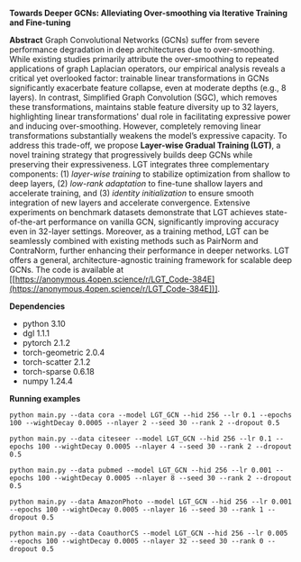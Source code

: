 **Towards Deeper GCNs: Alleviating Over-smoothing via Iterative Training and Fine-tuning**

**Abstract**
Graph Convolutional Networks (GCNs) suffer from severe performance degradation in deep architectures due to over-smoothing. While existing studies primarily attribute the over-smoothing to repeated applications of graph Laplacian operators, our empirical analysis reveals a critical yet overlooked factor: trainable linear transformations in GCNs significantly exacerbate feature collapse, 
even at moderate depths (e.g., 8 layers). In contrast, Simplified Graph Convolution (SGC), which removes these transformations, maintains stable feature diversity up to 32 layers, highlighting linear transformations' dual role in facilitating expressive power and inducing over-smoothing. However, completely removing linear transformations substantially weakens the model’s expressive 
capacity.
To address this trade-off, we propose **Layer-wise Gradual Training (LGT)**, a novel training strategy that progressively builds deep GCNs while preserving their expressiveness. LGT integrates three complementary components: (1) _layer-wise training_ to stabilize optimization from shallow to deep layers, (2) _low-rank adaptation_ to fine-tune shallow layers and accelerate training, and 
(3) _identity initialization_ to ensure smooth integration of new layers and accelerate convergence. Extensive experiments on benchmark datasets demonstrate that LGT achieves state-of-the-art performance on vanilla GCN, significantly improving accuracy even in 32-layer settings. Moreover, as a training method, LGT can be seamlessly combined with existing methods such as PairNorm and
ContraNorm, further enhancing their performance in deeper networks. LGT offers a general, architecture-agnostic training framework for scalable deep GCNs. The code is available at [[https://anonymous.4open.science/r/LGT_Code-384E](https://anonymous.4open.science/r/LGT_Code-384E])].

**Dependencies**

* python 3.10
* dgl 1.1.1
* pytorch 2.1.2
* torch-geometric 2.0.4
* torch-scatter 2.1.2
* torch-sparse 0.6.18
* numpy 1.24.4

**Running examples**

```Cora
python main.py --data cora --model LGT_GCN --hid 256 --lr 0.1 --epochs 100 --wightDecay 0.0005 --nlayer 2 --seed 30 --rank 2 --dropout 0.5
```

```Citeseer
python main.py --data citeseer --model LGT_GCN --hid 256 --lr 0.1 --epochs 100 --wightDecay 0.0005 --nlayer 4 --seed 30 --rank 2 --dropout 0.5
```

```Pubmed
python main.py --data pubmed --model LGT_GCN --hid 256 --lr 0.001 --epochs 100 --wightDecay 0.0005 --nlayer 8 --seed 30 --rank 2 --dropout 0.5
```

```AmazonPhoto
python main.py --data AmazonPhoto --model LGT_GCN --hid 256 --lr 0.001 --epochs 100 --wightDecay 0.0005 --nlayer 16 --seed 30 --rank 1 --dropout 0.5
```

```CoauthroCS
python main.py --data CoauthorCS --model LGT_GCN --hid 256 --lr 0.005 --epochs 100 --wightDecay 0.0005 --nlayer 32 --seed 30 --rank 0 --dropout 0.5
```